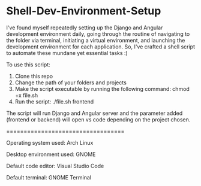 # Shell-Dev-Environment-Setup

I've found myself repeatedly setting up the Django and Angular development environment daily, going through the routine of navigating to the folder via terminal, initiating a virtual environment, and launching the development environment for each application. So, I've crafted a shell script to automate these mundane yet essential tasks :)

To use this script:
1) Clone this repo
2) Change the path of your folders and projects
3) Make the script executable by running the following command: chmod +x file.sh
4) Run the script: ./file.sh frontend

The script will run Django and Angular server and the parameter added (frontend or backend) will open vs code depending on the project chosen.


==================================


Operating system used: Arch Linux

Desktop environment used: GNOME

Default code editor: Visual Studio Code

Default terminal: GNOME Terminal
